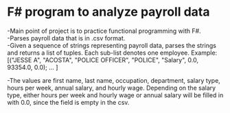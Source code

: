 # F# program to analyze payroll data

-Main point of project is to practice functional programming with F#.\
-Parses payroll data that is in .csv format.\
-Given a sequence of strings representing payroll data, parses the strings and returns a list of tuples. Each sub-list denotes one employee.  Example:\
[("JESSE A", "ACOSTA", "POLICE OFFICER", "POLICE", "Salary", 0.0, 93354.0, 0.0); ... ]

-The values are first name, last name, occupation, department, salary type, hours per week, annual salary, and hourly wage.
Depending on the salary type, either hours per week and hourly wage or annual salary will be filled in with 0.0, since the field is empty in the csv.
